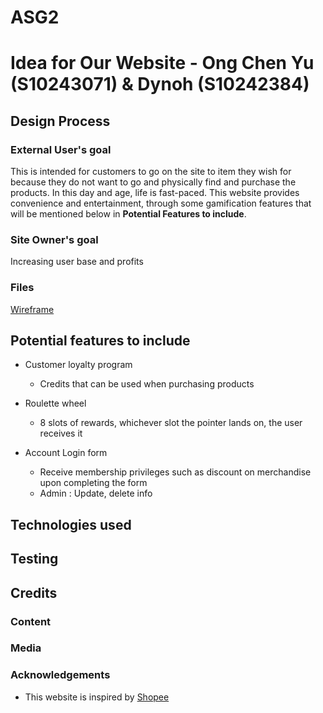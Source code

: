 # ASG2

<h1>Idea for Our Website - Ong Chen Yu (S10243071) & Dynoh (S10242384) </h1>

## Design Process

### External User's goal

This is intended for customers to go on the site to item they wish for because they do not want to go and physically find and purchase the products. In this day and age, life is fast-paced. This website provides convenience and entertainment, through some gamification features that will be mentioned below in <b>Potential Features to include</b>.

### Site Owner's goal

Increasing user base and profits

### Files

[Wireframe](ID_ASG2_T05_Group7_Wireframe.xd)

## Potential features to include

- Customer loyalty program
  - Credits that can be used when purchasing products

- Roulette wheel
  - 8 slots of rewards, whichever slot the pointer lands on, the user receives it

- Account Login form
  - Receive membership privileges such as discount on merchandise upon completing the form
  - Admin : Update, delete info 

## Technologies used

## Testing

## Credits

### Content

### Media

### Acknowledgements

- This website is inspired by [Shopee](https://shopee.sg/)
